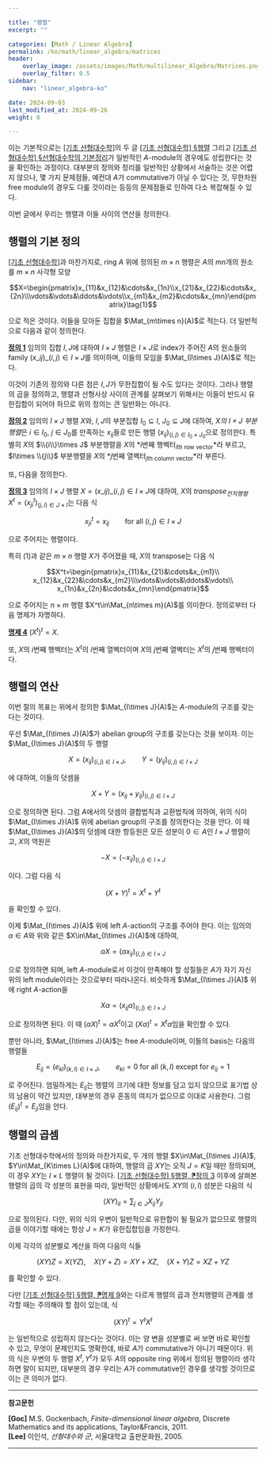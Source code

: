 ```yaml
---

title: "행렬"
excerpt: ""

categories: [Math / Linear Algebra]
permalink: /ko/math/linear_algebra/matrices
header:
    overlay_image: /assets/images/Math/multilinear_Algebra/Matrices.png
    overlay_filter: 0.5
sidebar: 
    nav: "linear_algebra-ko"

date: 2024-09-03
last_modified_at: 2024-09-26
weight: 6

---
```


이는 기본적으로는 [\[기초 선형대수학\]](/ko/math/basic_linear_algebra)의 두 글 [\[기초 선형대수학\] §행렬](/ko/math/basic_linear_algebra/matrix) 그리고 [\[기초 선형대수학\] §선형대수학의 기본정리](/ko/math/basic_linear_algebra/ftla)가 일반적인 $A$-module의 경우에도 성립한다는 것을 확인하는 과정이다. 대부분의 정의와 정리를 일반적인 상황에서 서술하는 것은 어렵지 않으나, 몇 가지 문제점들, 예컨대 $A$가 commutative가 아닐 수 있다는 것, 무한차원 free module의 경우도 다룰 것이라는 등등의 문제점들로 인하여 다소 복잡해질 수 있다. 

이번 글에서 우리는 행렬과 이들 사이의 연산을 정의한다.

## 행렬의 기본 정의

[\[기초 선형대수학\]](/ko/math/basic_linear_algebra)과 마찬가지로, ring $A$ 위에 정의된 $m\times n$ 행렬은 $A$의 $mn$개의 원소를 $m\times n$ 사각형 모양

$$X=\begin{pmatrix}x_{11}&x_{12}&\cdots&x_{1n}\\x_{21}&x_{22}&\cdots&x_{2n}\\\vdots&\vdots&\ddots&\vdots\\x_{m1}&x_{m2}&\cdots&x_{mn}\end{pmatrix}\tag{1}$$

으로 적은 것이다. 이들을 모아둔 집합을 $\Mat_{m\times n}(A)$로 적는다. 더 일반적으로 다음과 같이 정의한다.

<div class="definition" markdown="1">
 
<ins id="def1">**정의 1**</ins> 임의의 집합 $I, J$에 대하여 $I\times J$ 행렬은 $I\times J$로 index가 주어진 $A$의 원소들의 family $(x\_{ij})\_{(i,j)\in I\times J}$를 의미하며, 이들의 모임을 $\Mat_{I\times J}(A)$로 적는다.
 
</div>

이것이 기존의 정의와 다른 점은 $I,J$가 무한집합이 될 수도 있다는 것이다. 그러나 행렬의 곱을 정의하고, 행렬과 선형사상 사이의 관계를 살펴보기 위해서는 이들이 반드시 유한집합이 되어야 하므로 위의 정의는 큰 일반화는 아니다. 

<div class="definition" markdown="1">

<ins id="def2">**정의 2**</ins> 임의의 $I\times J$ 행렬 $X$와, $I,J$의 부분집합 $I_0\subseteq I$, $J_0\subseteq J$에 대하여, *$X$의 $I\times J$ 부분행렬*은 $i\in I_0$, $j\in J_0$를 만족하는 $x_{ij}$들로 만든 행렬 $(x_{ij})_{(i,j)\in I_0\times J_0}$으로 정의한다. 특별히 $X$의 $\\{i\\}\times J$ 부분행렬을 $X$의 *$i$번째 행벡터<sub>$i$th row vector</sub>*라 부르고, $I\times \\{j\\}$ 부분행렬을 $X$의 *$j$번째 열벡터<sub>$j$th column vector</sub>*라 부른다. 

</div>

또, 다음을 정의한다. 

<div class="definition" markdown="1">

<ins id="def3">**정의 3**</ins> 임의의 $I\times J$ 행렬 $X=(x\_{ij})\_{(i,j)\in I\times J}$에 대하여, $X$의 *transpose<sub>전치행렬</sub>* $X^t=(x^t_{ji})_{(j,i)\in J\times I}$는 다음 식

$$x_{ji}^t=x_{ij}\qquad\text{for all $(i,j)\in I\times J$}$$

으로 주어지는 행렬이다.

</div>

특히 (1)과 같은 $m\times n$ 행렬 $X$가 주어졌을 때, $X$의 transpose는 다음 식

$$X^t=\begin{pmatrix}x_{11}&x_{21}&\cdots&x_{m1}\\ x_{12}&x_{22}&\cdots&x_{m2}\\\vdots&\vdots&\ddots&\vdots\\ x_{1n}&x_{2n}&\cdots&x_{mn}\end{pmatrix}$$

으로 주어지는 $n\times m$ 행렬 $X^t\in\Mat_{n\times m}(A)$를 의미한다. 정의로부터 다음 명제가 자명하다.

<div class="proposition" markdown="1">

<ins id="prop4">**명제 4**</ins> $(X^t)^t=X$.

</div>

또, $X$의 $i$번째 행벡터는 $X^t$의 $i$번째 열벡터이며 $X$의 $j$번째 열벡터는 $X^t$의 $j$번째 행벡터이다. 

## 행렬의 연산

이번 절의 목표는 위에서 정의한 $\Mat_{I\times J}(A)$는 $A$-module의 구조를 갖는다는 것이다. 

우선 $\Mat_{I\times J}(A)$가 abelian group의 구조를 갖는다는 것을 보이자. 이는 $\Mat_{I\times J}(A)$의 두 행렬 

$$X=(x_{ij})_{(i,j)\in I\times J},\qquad Y=(y_{ij})_{(i,j)\in I\times J}$$

에 대하여, 이들의 덧셈을 

$$X+Y=(x_{ij}+y_{ij})_{(i,j)\in I\times J}$$

으로 정의하면 된다. 그럼 $A$에서의 덧셈의 결합법칙과 교환법칙에 의하여, 위의 식이 $\Mat_{I\times J}(A)$ 위에 abelian group의 구조를 정의한다는 것을 안다. 이 때 $\Mat_{I\times J}(A)$의 덧셈에 대한 항등원은 모든 성분이 $0\in A$인 $I\times J$ 행렬이고, $X$의 역원은

$$-X=(-x_{ij})_{(i,j)\in I\times J}$$

이다. 그럼 다음 식

$$(X+Y)^t=X^t+Y^t$$

을 확인할 수 있다. 

이제 $\Mat_{I\times J}(A)$ 위에 left $A$-action의 구조를 주어야 한다. 이는 임의의 $\alpha\in A$와 위와 같은 $X\in\Mat_{I\times J}(A)$에 대하여, 

$$\alpha X=(\alpha x_{ij})_{(i,j)\in I\times J}$$

으로 정의하면 되며, left $A$-module로서 이것이 만족해야 할 성질들은 $A$가 자기 자신 위의 left module이라는 것으로부터 따라나온다. 비슷하게 $\Mat_{I\times J}(A)$ 위에 right $A$-action을

$$X\alpha=(x_{ij}\alpha)_{(i,j)\in I\times J}$$

으로 정의하면 된다. 이 때 $(\alpha X)^t=\alpha X^t$이고 $(X\alpha)^t=X^t\alpha$임을 확인할 수 있다. 

뿐만 아니라, $\Mat_{I\times J}(A)$는 free $A$-module이며, 이들의 basis는 다음의 행렬들

$$E_{ij}=(e_{kl})_{(k,l)\in I\times J},\qquad \text{$e_{kl}=0$ for all $(k,l)$ except for $e_{ij}=1$}$$

로 주어진다. 엄밀하게는 $E_{ij}$는 행렬의 크기에 대한 정보를 담고 있지 않으므로 표기법 상의 남용이 약간 있지만, 대부분의 경우 혼동의 여지가 없으므로 이대로 사용한다. 그럼 $(E_{ij})^t=E_{ji}$임을 안다. 

## 행렬의 곱셈

기초 선형대수학에서의 정의와 마찬가지로, 두 개의 행렬 $X\in\Mat_{I\times J}(A)$, $Y\in\Mat_{K\times L}(A)$에 대하여, 행렬의 곱 $XY$는 오직 $J=K$일 때만 정의되며, 이 경우 $XY$는 $I\times L$ 행렬이 될 것이다. [\[기초 선형대수학\] §행렬, ⁋정의 3](/ko/math/basic_linear_algebra/matrix#def3) 이후에 살펴본 행렬의 곱의 각 성분의 표현을 따라, 일반적인 상황에서도 $XY$의 $(i,l)$ 성분은 다음의 식

$$(XY)_{il}=\sum_{j\in J} X_{ij}Y_{jl}\tag{2}$$

으로 정의된다. 다만, 위의 식의 우변이 일반적으로 유한합이 될 필요가 없으므로 행렬의 곱을 이야기할 때에는 항상 $J=K$가 유한집합임을 가정한다. 

이제 각각의 성분별로 계산을 하여 다음의 식들

$$(XY)Z=X(YZ),\quad X(Y+Z)=XY+XZ,\quad (X+Y)Z=XZ+YZ$$

를 확인할 수 있다. 

다만 [\[기초 선형대수학\] §행렬, ⁋명제 9](ko/math/basic_linear_algebra/matrix#prop9)와는 다르게 행렬의 곱과 전치행렬의 관계를 생각할 때는 주의해야 할 점이 있는데, 식

$$(XY)^t=Y^tX^t$$

는 일반적으로 성립하지 않는다는 것이다. 이는 양 변을 성분별로 써 보면 바로 확인할 수 있고, 무엇이 문제인지도 명확한데, 바로 $A$가 commutative가 아니기 때문이다. 위의 식은 우변의 두 행렬 $X^t, Y^t$가 모두 $A$의 opposite ring 위에서 정의된 행렬이라 생각하면 말이 되지만, 대부분의 경우 우리는 $A$가 commutative인 경우를 생각할 것이므로 이는 큰 의미가 없다. 

---

**참고문헌**

**[Goc]** M.S. Gockenbach, *Finite-dimensional linear algebra*, Discrete Mathematics and its applications, Taylor&Francis, 2011.  
**[Lee]** 이인석, *선형대수와 군*, 서울대학교 출판문화원, 2005.

---